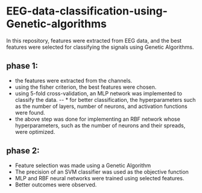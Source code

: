 # EEG-data-classification-using-Genetic-algorithms
In this repository, features were extracted from EEG data, and the best features were selected for classifying the signals using Genetic Algorithms.
## phase 1: 
- the features were extracted from the channels. 
- using the fisher criterion, the best features were chosen. 
- using 5-fold cross-validation, an MLP network was implemented to classify the data.
  -- * for better classification, the hyperparameters such as the number of layers, number of neurons, and activation functions were found. 
- the above step was done for implementing an RBF network whose hyperparameters, such as the number of neurons and their spreads, were optimized.
## phase 2:
- Feature selection was made using a Genetic Algorithm
- The precision of an SVM classifier was used as the objective function
- MLP and RBF neural networks were trained using selected features.
- Better outcomes were observed.
